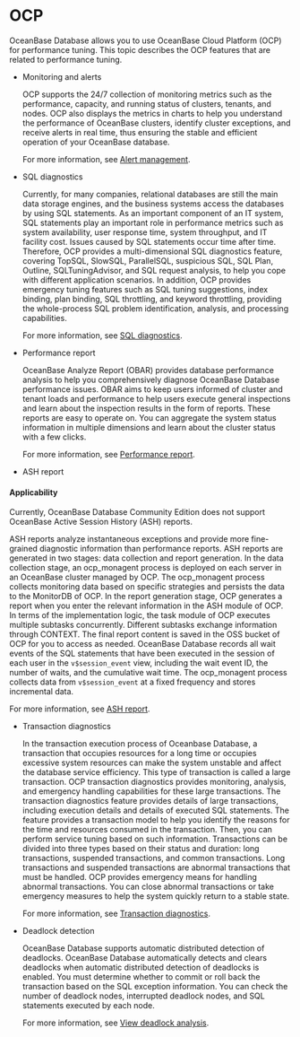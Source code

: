 # OCP
OceanBase Database allows you to use OceanBase Cloud Platform (OCP) for performance tuning. This topic describes the OCP features that are related to performance tuning.

* Monitoring and alerts

   OCP supports the 24/7 collection of monitoring metrics such as the performance, capacity, and running status of clusters, tenants, and nodes. OCP also displays the metrics in charts to help you understand the performance of OceanBase clusters, identify cluster exceptions, and receive alerts in real time, thus ensuring the stable and efficient operation of your OceanBase database.

   For more information, see [Alert management](https://www.oceanbase.com/docs/enterprise-oceanbase-ocp-cn-10000000000775898).

* SQL diagnostics

   Currently, for many companies, relational databases are still the main data storage engines, and the business systems access the databases by using SQL statements. As an important component of an IT system, SQL statements play an important role in performance metrics such as system availability, user response time, system throughput, and IT facility cost. Issues caused by SQL statements occur time after time. Therefore, OCP provides a multi-dimensional SQL diagnostics feature, covering TopSQL, SlowSQL, ParallelSQL, suspicious SQL, SQL Plan, Outline, SQLTuningAdvisor, and SQL request analysis, to help you cope with different application scenarios. In addition, OCP provides emergency tuning features such as SQL tuning suggestions, index binding, plan binding, SQL throttling, and keyword throttling, providing the whole-process SQL problem identification, analysis, and processing capabilities.

   For more information, see [SQL diagnostics](https://www.oceanbase.com/docs/enterprise-oceanbase-ocp-cn-10000000000775897).

* Performance report

   OceanBase Analyze Report (OBAR) provides database performance analysis to help you comprehensively diagnose OceanBase Database performance issues. OBAR aims to keep users informed of cluster and tenant loads and performance to help users execute general inspections and learn about the inspection results in the form of reports. These reports are easy to operate on. You can aggregate the system status information in multiple dimensions and learn about the cluster status with a few clicks.

   For more information, see [Performance report](https://www.oceanbase.com/docs/enterprise-oceanbase-ocp-cn-10000000000775946).

* ASH report

<main id="notice">
    <h4>Applicability</h4>
    <p>Currently, OceanBase Database Community Edition does not support OceanBase Active Session History (ASH) reports. </p>
  </main>

ASH reports analyze instantaneous exceptions and provide more fine-grained diagnostic information than performance reports. ASH reports are generated in two stages: data collection and report generation. In the data collection stage, an ocp_monagent process is deployed on each server in an OceanBase cluster managed by OCP. The ocp_monagent process collects monitoring data based on specific strategies and persists the data to the MonitorDB of OCP. In the report generation stage, OCP generates a report when you enter the relevant information in the ASH module of OCP. In terms of the implementation logic, the task module of OCP executes multiple subtasks concurrently. Different subtasks exchange information through CONTEXT. The final report content is saved in the OSS bucket of OCP for you to access as needed. OceanBase Database records all wait events of the SQL statements that have been executed in the session of each user in the `v$session_event` view, including the wait event ID, the number of waits, and the cumulative wait time. The ocp_monagent process collects data from `v$session_event` at a fixed frequency and stores incremental data.

For more information, see [ASH report](https://www.oceanbase.com/docs/enterprise-oceanbase-ocp-cn-10000000000775896).

* Transaction diagnostics

   In the transaction execution process of Oceanbase Database, a transaction that occupies resources for a long time or occupies excessive system resources can make the system unstable and affect the database service efficiency. This type of transaction is called a large transaction. OCP transaction diagnostics provides monitoring, analysis, and emergency handling capabilities for these large transactions. The transaction diagnostics feature provides details of large transactions, including execution details and details of executed SQL statements. The feature provides a transaction model to help you identify the reasons for the time and resources consumed in the transaction. Then, you can perform service tuning based on such information. Transactions can be divided into three types based on their status and duration: long transactions, suspended transactions, and common transactions. Long transactions and suspended transactions are abnormal transactions that must be handled. OCP provides emergency means for handling abnormal transactions. You can close abnormal transactions or take emergency measures to help the system quickly return to a stable state.

   For more information, see [Transaction diagnostics](https://www.oceanbase.com/docs/enterprise-oceanbase-ocp-cn-10000000000775970).

* Deadlock detection

   OceanBase Database supports automatic distributed detection of deadlocks. OceanBase Database automatically detects and clears deadlocks when automatic distributed detection of deadlocks is enabled. You must determine whether to commit or roll back the transaction based on the SQL exception information. You can check the number of deadlock nodes, interrupted deadlock nodes, and SQL statements executed by each node.

   For more information, see [View deadlock analysis](https://www.oceanbase.com/docs/enterprise-oceanbase-ocp-cn-10000000000775895).

